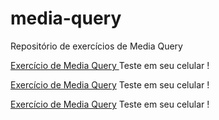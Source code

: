 # media-query
 Repositório de exercícios de Media Query

 <a href="https://rickrafael.github.io/media-query/exercicios/ex002/mq002/index.html"> Exercício de Media Query </a> Teste em seu celular !

 <a href="https://rickrafael.github.io/media-query/exercicios/ex004/mq004/imagens/index.html"> Exercício de Media Query</a>  Teste em seu celular !

 <a href="https://rickrafael.github.io/media-query/ex005/mq005/index.html"> Exercício de Media Query</a>  Teste em seu celular !
